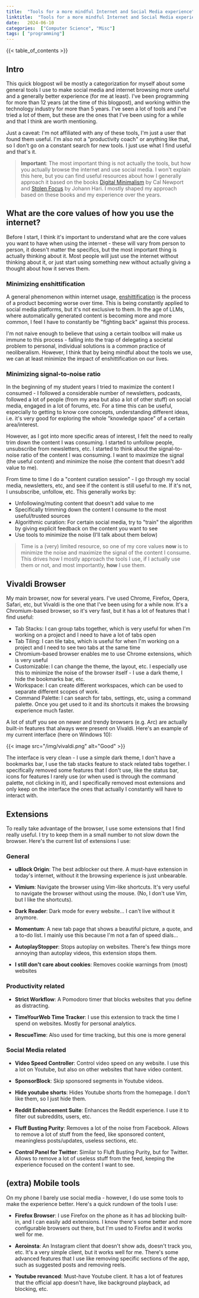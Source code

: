 ```yaml
---
title:  "Tools for a more mindful Internet and Social Media experience"
linktitle:  "Tools for a more mindful Internet and Social Media experience"
date:   2024-06-10
categories:  ["Computer Science", "Misc"]
tags: [ "programming"]
---
```




{{< table_of_contents >}}



## Intro
This quick blogpost wil be mostly a categorization for myself about some general tools I use to make social media and internet browsing more useful and a generally better experience (for me at least). I've been programming for more than 12 years (at the time of this blogpost), and working within the technology industry for more than 5 years. I've seen a lot of tools and I've tried a lot of them, but these are the ones that I've been using for a while and that I think are worth mentioning.

Just a caveat: I'm not affiliated with any of these tools, I'm just a user that found them useful. I'm also not a "productivity coach" or anything like that, so I don't go on a constant search for new tools. I just use what I find useful and that's it.

> **Important**: The most important thing is not actually the tools, but how you actually browse the internet and use social media. I won't explain this here, but you can find useful resources about how I generally approach it based on the books [Digital Minimalism](https://www.amazon.com/Digital-Minimalism-Choosing-Focused-Noisy/dp/0525536515) by Cal Newport and [Stolen Focus](https://www.amazon.com/Stolen-Focus/dp/1526620227) by Johann Hari. I mostly shaped my approach based on these books and my experience over the years. 

## What are the core values of how you use the internet?

Before I start, I think it's important to understand what are the core values you want to have when using the internet - these will vary from person to person, it doesn't matter the specifics, but the most important thing is actually thinking about it. Most people will just use the internet without thinking about it, or just start using something new without actually giving a thought about how it serves them.


### Minimizing enshittification

A general phenomenon within internet usage, [enshittification](https://en.wikipedia.org/wiki/Enshittification) is the process of a product becoming worse over time. This is being constantly applied to social media platforms, but it's not exclusive to them. In the age of LLMs, where automatically generated content is becoming more and more common, I feel I have to constantly be "fighting back" against this process.

I'm not naive enough to believe that using a certain toolbox will make us immune to this process - falling into the trap of delegating a societal problem to personal, individual solutions is a common practice of neoliberalism. However, I think that by being mindful about the tools we use, we can at least minimize the impact of enshittification on our lives.


### Minimizing signal-to-noise ratio

In the beginning of my student years I tried to maximize the content I consumed - I followed a considerable number of newsletters, podcasts, followed a lot of people (from my area but also a lot of other stuff) on social media, engaged in a lot of forums, etc. For a time this can be useful, especially to getting to know core concepts, understanding different ideas, i.e. it's very good for exploring the whole "knowledge space" of a certain area/interest.

However, as I got into more specific areas of interest, I felt the need to really trim down the content I was consuming. I started to unfollow people, unsubscribe from newsletters, etc. I started to think about the signal-to-noise ratio of the content I was consuming. I want to maximize the signal (the useful content) and minimize the noise (the content that doesn't add value to me).

From time to time I do a "content curation session" - I go through my social media, newsletters, etc, and see if the content is still useful to me. If it's not, I unsubscribe, unfollow, etc. This generally works by:

- Unfollowing/muting content that doesn't add value to me
- Specifically trimming down the content I consume to the most useful/trusted sources
- Algorithmic curation: For certain social media, try to "train" the algorithm by giving explicit feedback on the content you want to see
- Use tools to minimize the noise (I'll talk about them below)

> Time is a (very) limited resource, so one of my core values **now** is to minimize the noise and maximize the signal of the content I consume. This drives how I mostly approach the tools I use, if I actually use them or not, and most importantly, **how** I use them.

## Vivaldi Browser

My main browser, now for several years. I've used Chrome, Firefox, Opera, Safari, etc, but Vivaldi is the one that I've been using for a while now. It's a Chromium-based browser, so it's very fast, but it has a lot of features that I find useful:

- Tab Stacks: I can group tabs together, which is very useful for when I'm working on a project and I need to have a lot of tabs open
- Tab Tiling: I can tile tabs, which is useful for when I'm working on a project and I need to see two tabs at the same time
- Chromium-based browser enables me to use Chrome extensions, which is very useful
- Customizable: I can change the theme, the layout, etc. I especially use this to minimize the noise of the browser itself - I use a dark theme, I hide the bookmarks bar, etc.
- Workspace: I can create different workspaces, which can be used to separate different scopes of work.
- Command Palette: I can search for tabs, settings, etc, using a command palette. Once you get used to it and its shortcuts it makes the browsing experience much faster.

A lot of stuff you see on newer and trendy browsers (e.g. Arc) are actually built-in features that always were present on Vivaldi. Here's an example of my current interface (here on Windows 10):


{{< image
    src="/img/vivaldi.png"
    alt="Good" >}}

The interface is very clean - I use a simple dark theme, I don't have a bookmarks bar, I use the tab stacks feature to stack related tabs together. I specifically removed some features that I don't use, like the status bar, icons for features I rarely use (or when used is through the command palette, not clicking in it), and I specifically removed most extensions and only keep on the interface the ones that actually I constantly will have to interact with.

## Extensions

To really take advantage of the browser, I use some extensions that I find really useful. I try to keep them in a small number to not slow down the browser. Here's the current list of extensions I use:

### General

- **uBlock Origin**: The best adblocker out there. A must-have extension in today's internet, without it the browsing experience is just unbearable.

- **Vimium**: Navigate the browser using Vim-like shortcuts. It's very useful to navigate the browser without using the mouse. (No, I don't use Vim, but I like the shortcuts).

- **Dark Reader**: Dark mode for every website... I can't live without it anymore.

- **Momentum**: A new tab page that shows a beautiful picture, a quote, and a to-do list. I mainly use this because I'm not a fan of speed dials...

- **AutoplayStopper**: Stops autoplay on websites. There's few things more annoying than autoplay videos, this extension stops them.

- **I still don't care about cookies**: Removes cookie warnings from (most) websites

### Productivity related

- **Strict Workflow**: A Pomodoro timer that blocks websites that you define as distracting.

- **TimeYourWeb Time Tracker**: I use this extension to track the time I spend on websites. Mostly for personal analytics.

- **RescueTime**: Also used for time tracking, but this one is more general


### Social Media related

- **Video Speed Controller**: Control video speed on any website. I use this a lot on Youtube, but also on other websites that have video content.

- **SponsorBlock**: Skip sponsored segments in Youtube videos.

- **Hide youtube shorts**: Hides Youtube shorts from the homepage. I don't like them, so I just hide them.


- **Reddit Enhancement Suite**: Enhances the Reddit experience. I use it to filter out subreddits, users, etc.

- **Fluff Busting Purity**: Removes a lot of the noise from Facebook. Allows to remove a lot of stuff from the feed, like sponsored content, meaningless posts/updates, useless sections, etc.

- **Control Panel for Twitter**: Similar to Fluft Busting Purity, but for Twitter. Allows to remove a lot of useless stuff from the feed, keeping the experience focused on the content I want to see.


## (extra) Mobile tools

On my phone I barely use social media - however, I do use some tools to make the experience better. Here's a quick rundown of the tools I use:


- **Firefox Browser**: I use Firefox on the phone as it has ad blocking built-in, and I can easily add extensions. I know there's some better and more configurable browsers out there, but I'm used to Firefox and it works well for me.

- **Aeroinsta**: An Instagram client that doesn't show ads, doesn't track you, etc. It's a very simple client, but it works well for me. There's some advanced features that I use like removing specific sections of the app, such as suggested posts and removing reels.

- **Youtube revanced**: Must-have Youtube client. It has a lot of features that the official app doesn't have, like background playback, ad blocking, etc.
